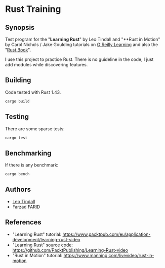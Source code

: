 # Rust Training

## Synopsis

Test program for the "**Learning Rust**" by Leo Tindall and "**Rust in Motion" by Carol Nichols / 
Jake Goulding tutorials on [O'Reilly Learning](https://learning.oreilly.com) and also the 
"[Rust Book](https://doc.rust-lang.org/book/)".

I use this project to practice Rust. There is no guideline in the code, I just add
modules while discovering features.

## Building

Code tested with Rust 1.43.

```bash
cargo build
```

## Testing

There are some sparse tests:

```bash
cargo test
```
## Benchmarking

If there is any benchmark: 

```bash
cargo bench
```

## Authors

* [Leo Tindall](https://learning.oreilly.com/search/?query=author%3A%22Leo%20Tindall%22&extended_publisher_data=true&highlight=true&include_assessments=false&include_case_studies=true&include_courses=true&include_orioles=true&include_playlists=true&include_collections=true&include_notebooks=true&is_academic_institution_account=false&source=user&sort=relevance&facet_json=true&page=0)
* Farzad FARID

## References

* "Learning Rust" tutorial: https://www.packtpub.com/eu/application-development/learning-rust-video
* "Learning Rust" source code: https://github.com/PacktPublishing/Learning-Rust-video
* "Rust in Motion" tutorial: https://www.manning.com/livevideo/rust-in-motion
